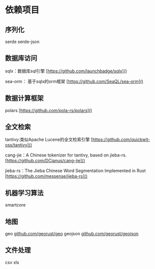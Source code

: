 
# 依赖项目

## 序列化
serde
serde-json

## 数据库访问
sqlx：数据库sql引擎 [https://github.com/launchbadge/sqlx]()

sea-orm： 基于sqlx的orm框架 [https://github.com/SeaQL/sea-orm]()

## 数据计算框架
polars [https://github.com/pola-rs/polars]()

## 全文检索 
tantivy:类似Apache Lucene的全文检索引擎 [https://github.com/quickwit-oss/tantivy]()

cang-jie：A Chinese tokenizer for tantivy, based on jieba-rs.[https://github.com/DCjanus/cang-jie]()

jieba-rs：The Jieba Chinese Word Segmentation Implemented in Rust [https://github.com/messense/jieba-rs]()

## 机器学习算法
smartcore

## 地图
geo [github.com/georust/geo]()
geojson [github.com/georust/geojson]()

## 文件处理
csv
xls

